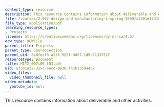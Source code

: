 ```yaml
---
content_type: resource
description: This resource contains information about deliverable and other activities.
file: /courses/2-007-design-and-manufacturing-i-spring-2009/a3301e32315caecd0a36f41b13b0a432_MIT2_007s09_f03.pdf
file_type: application/pdf
learning_resource_types:
- Projects
license: https://creativecommons.org/licenses/by-nc-sa/4.0/
ocw_type: OCWFile
parent_title: Projects
parent_type: CourseSection
parent_uid: 84dfecf8-a23f-522f-3d67-1d5c5133752f
resourcetype: Document
title: MIT2_007s09_f03.pdf
uid: a3301e32-315c-aecd-0a36-f41b13b0a432
video_files:
  video_thumbnail_file: null
video_metadata:
  youtube_id: null
---
```

This resource contains information about deliverable and other activities.